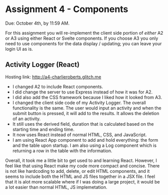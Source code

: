 Assignment 4 - Components
===

Due: October 4th, by 11:59 AM.

For this assignment you will re-implement the client side portion of *either* A2 or A3 using either React or Svelte components. If you choose A3 you only need to use components for the data display / updating; you can leave your login UI as is.


## Activity Logger (React)

Hosting link: http://a4-charlieroberts.glitch.me


- I changed A2 to include React components. 
- I did change the server to use Express instead of how it was for A2.
- I did also add the CSS framework because I liked how it looked from A3.
- I changed the client side code of my Activity Logger. The overall functionality is the same. The user would input an activity and when the submit button is pressed, it will add to the results. It allows the deletion of an activity.
- It still uses the derived field, duration that is calculated based on the starting time and ending time.
- It now uses React instead of normal HTML, CSS, and JavaScript. 
- I am using React App component to add and hold everything: the form and the table upon startup. I am also using a Log component which is returning a row in the table with the information. 

Overall, it took me a little bit to get used to and learning React. However, I feel like that using React make my code more compact and concise. 
There is not like hardcoding to add, delete, or edit HTML components, and it seems to include both the HTML and JS files together in a JSX file. 
I feel that it is alot more scalable where if I was doing a large project, it would be a lot easier than normal HTML, JS implemetation.



